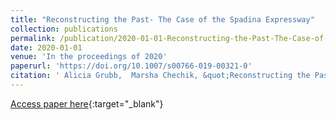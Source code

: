 ```yaml
---
title: "Reconstructing the Past- The Case of the Spadina Expressway"
collection: publications
permalink: /publication/2020-01-01-Reconstructing-the-Past-The-Case-of-the-Spadina-Expressway
date: 2020-01-01
venue: 'In the proceedings of 2020'
paperurl: 'https://doi.org/10.1007/s00766-019-00321-0'
citation: ' Alicia Grubb,  Marsha Chechik, &quot;Reconstructing the Past- The Case of the Spadina Expressway.&quot; In the proceedings of 2020, 2020.'
---
```

[Access paper here](https://doi.org/10.1007/s00766-019-00321-0){:target="_blank"}
